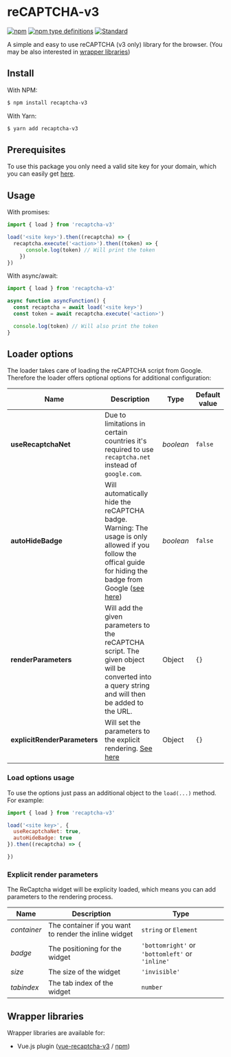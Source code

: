 # reCAPTCHA-v3

[![npm](https://img.shields.io/npm/v/recaptcha-v3.svg)](https://www.npmjs.com/package/recaptcha-v3)
[![npm type definitions](https://img.shields.io/npm/types/recaptcha-v3.svg)](https://www.npmjs.com/package/recaptcha-v3)
[![Standard](https://img.shields.io/badge/code_style-standard-brightgreen.svg)](https://standardjs.com)

A simple and easy to use reCAPTCHA (v3 only) library for the browser. (You may be also interested in [wrapper libraries](#wrapper-libraries))

## Install

With NPM:

```bash
$ npm install recaptcha-v3
```

With Yarn:

```bash
$ yarn add recaptcha-v3
```

## Prerequisites

To use this package you only need a valid site key for your domain, which you can easily get [here](https://www.google.com/recaptcha).

## Usage

With promises:

```javascript
import { load } from 'recaptcha-v3'

load('<site key>').then((recaptcha) => {
  recaptcha.execute('<action>').then((token) => {
      console.log(token) // Will print the token
    })
})
```

With async/await:

```javascript
import { load } from 'recaptcha-v3'

async function asyncFunction() {
  const recaptcha = await load('<site key>')
  const token = await recaptcha.execute('<action>')

  console.log(token) // Will also print the token
}
```

## Loader options

The loader takes care of loading the reCAPTCHA script from Google.
Therefore the loader offers optional options for additional configuration:

| Name                         | Description                                                                                                                                                                                                                                                            | Type      | Default value |
| ---------------------------- | ---------------------------------------------------------------------------------------------------------------------------------------------------------------------------------------------------------------------------------------------------------------------- | --------- | ------------- |
| **useRecaptchaNet**          | Due to limitations in certain countries it's required to use `recaptcha.net` instead of `google.com`.                                                                                                                                                                  | _boolean_ | `false`       |
| **autoHideBadge**            | Will automatically hide the reCAPTCHA badge. Warning: The usage is only allowed if you follow the offical guide for hiding the badge from Google ([see here](https://developers.google.com/recaptcha/docs/faq#id-like-to-hide-the-recaptcha-v3-badge-what-is-allowed)) | _boolean_ | `false`       |
| **renderParameters**         | Will add the given parameters to the reCAPTCHA script. The given object will be converted into a query string and will then be added to the URL.                                                                                                                       | Object    | `{}`          |
| **explicitRenderParameters** | Will set the parameters to the explicit rendering. [See here](#explicit-render-parameters)                                                                                                                                                                             | Object    | `{}`          |

### Load options usage

To use the options just pass an additional object to the `load(...)` method.
For example:

```javascript
import { load } from 'recaptcha-v3'

load('<site key>', {
  useRecaptchaNet: true,
  autoHideBadge: true
}).then((recaptcha) => {

})
``` 
### Explicit render parameters
The ReCaptcha widget will be explicity loaded, which means you can add parameters to the rendering process.

| Name | Description | Type |
| ---- | ----------- | ---- |
| *container* | The container if you want to render the inline widget | `string` or `Element` |
| *badge* | The positioning for the widget | `'bottomright'` or `'bottomleft'` or `'inline'` |
| *size* | The size of the widget | `'invisible'` |
| *tabindex* | The tab index of the widget | `number` | 


## Wrapper libraries

Wrapper libraries are available for:

-   Vue.js plugin ([vue-recaptcha-v3](https://github.com/AurityLab/vue-recaptcha-v3) / [npm](https://www.npmjs.com/package/vue-recaptcha-v3))
